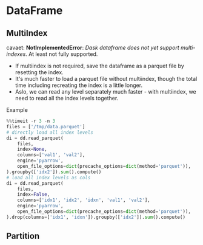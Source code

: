 # DataFrame

## MultiIndex
cavaet: **NotImplementedError**: *Dask dataframe does not yet support multi-indexes*. At least not fully supported.

- If multiindex is not required, save the dataframe as a parquet file by resetting the index. 
- It's much faster to load a parquet file without multiindex, though the total time including recreating the index is a little longer.
- Aslo, we can read any level separately much faster - with multiindex, we need to read all the index levels together. 

Example
```py
%%timeit -r 3 -n 3
files = ['/tmp/data.parquet']
# directly load all index levels
di = dd.read_parquet(
    files,
    index=None,
    columns=['val1', 'val2'],
    engine='pyarrow',
    open_file_options=dict(precache_options=dict(method='parquet')),
).groupby(['idx2']).sum().compute()
# load all index levels as cols
di = dd.read_parquet(
    files,
    index=False,
    columns=['idx1', 'idx2', 'idxn', 'val1', 'val2'],
    engine='pyarrow',
    open_file_options=dict(precache_options=dict(method='parquet')),
).drop(columns=['idx1', 'idxn']).groupby(['idx2']).sum().compute()
```

## Partition
